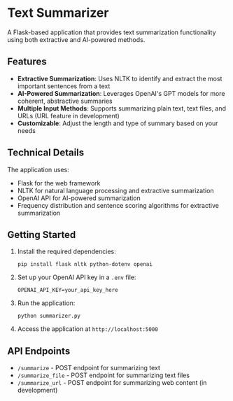 # Text Summarizer

A Flask-based application that provides text summarization functionality using both extractive and AI-powered methods.

## Features

- **Extractive Summarization**: Uses NLTK to identify and extract the most important sentences from a text
- **AI-Powered Summarization**: Leverages OpenAI's GPT models for more coherent, abstractive summaries
- **Multiple Input Methods**: Supports summarizing plain text, text files, and URLs (URL feature in development)
- **Customizable**: Adjust the length and type of summary based on your needs

## Technical Details

The application uses:
- Flask for the web framework
- NLTK for natural language processing and extractive summarization
- OpenAI API for AI-powered summarization
- Frequency distribution and sentence scoring algorithms for extractive summarization

## Getting Started

1. Install the required dependencies:
   ```
   pip install flask nltk python-dotenv openai
   ```

2. Set up your OpenAI API key in a `.env` file:
   ```
   OPENAI_API_KEY=your_api_key_here
   ```

3. Run the application:
   ```
   python summarizer.py
   ```

4. Access the application at `http://localhost:5000`

## API Endpoints

- `/summarize` - POST endpoint for summarizing text
- `/summarize_file` - POST endpoint for summarizing text files
- `/summarize_url` - POST endpoint for summarizing web content (in development)
